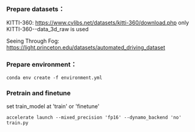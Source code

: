 ### Prepare datasets：
KITTI-360: https://www.cvlibs.net/datasets/kitti-360/download.php only KITTI-360--data_3d_raw is used

Seeing Through Fog: https://light.princeton.edu/datasets/automated_driving_dataset

### Prepare environment：

`conda env create -f environment.yml` 

### Pretrain and finetune

set train_model at 'train' or 'finetune'

`accelerate launch --mixed_precision 'fp16' --dynamo_backend 'no' train.py` 
